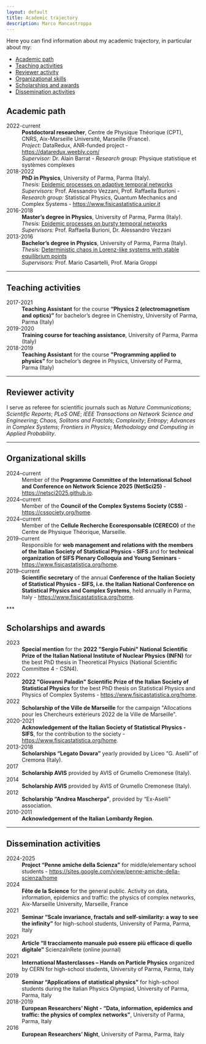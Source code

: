 ```yaml
---
layout: default
title: Academic trajectory
description: Marco Mancastroppa
---
```

Here you can find information about my academic trajectory, in particular about my:
<ul>
  <li><a href="https://marco-mancastroppa.github.io/academic-trajectory.html#Academicpath">Academic path</a></li>
  <li><a href="https://marco-mancastroppa.github.io/academic-trajectory.html#Teachingactivities">Teaching activities</a></li>
  <li><a href="https://marco-mancastroppa.github.io/academic-trajectory.html#Revieweractivity">Reviewer activity</a></li>
  <li><a href="https://marco-mancastroppa.github.io/academic-trajectory.html#Organizationalskills">Organizational skills</a></li>
  <li><a href="https://marco-mancastroppa.github.io/academic-trajectory.html#Scholarshipsandawards">Scholarships and awards</a></li>
  <li><a href="https://marco-mancastroppa.github.io/academic-trajectory.html#Disseminationactivities">Dissemination activities</a></li>
</ul>

## Academic path
<p id="Academicpath"></p>
<dl>
<dt>2022-current</dt>
  <dd><b>Postdoctoral researcher</b>, Centre de Physique Théorique (CPT), CNRS, Aix-Marseille Université, Marseille (France).<br>
    <i>Project:</i> DataRedux, ANR-funded project - <a href="https://dataredux.weebly.com/">https://dataredux.weebly.com/</a> <br>
    <i>Supervisor:</i> Dr. Alain Barrat - <i>Research group:</i> Physique statistique et systèmes complexes
  </dd>
<dt>2018-2022</dt>
  <dd><b>PhD in Physics</b>, University of Parma, Parma (Italy).<br>
    <i>Thesis:</i> <a href="https://www.repository.unipr.it/bitstream/1889/4819/5/PhD_thesis_MancastroppaMarco_rev.pdf">Epidemic processes on adaptive temporal networks</a> <br>
    <i>Supervisors:</i> Prof. Alessandro Vezzani, Prof. Raffaella Burioni - <i>Research group:</i> Statistical Physics, Quantum Mechanics and Complex Systems - <a href="https://www.fisicastatistica.unipr.it">https://www.fisicastatistica.unipr.it</a>
    </dd>
<dt>2016-2018</dt>
  <dd><b>Master’s degree in Physics</b>, University of Parma, Parma (Italy).<br>
    <i>Thesis:</i> <a href="">Epidemic processes on bursty temporal networks</a> <br>
    <i>Supervisors:</i> Prof. Raffaella Burioni, Dr. Alessandro Vezzani
    </dd>
<dt>2013-2016</dt>
  <dd><b>Bachelor’s degree in Physics</b>, University of Parma, Parma (Italy).<br>
    <i>Thesis:</i>  <a href="">Deterministic chaos in Lorenz-like systems with stable equilibrium points </a><br>
    <i>Supervisors:</i> Prof. Mario Casartelli, Prof. Maria Groppi
  </dd>
</dl>

***

## Teaching activities
<p id="Teachingactivities"></p>
<dl>
<dt>2017-2021</dt>
  <dd><b>Teaching Assistant</b> for the course <b>“Physics 2 (electromagnetism and optics)”</b> for bachelor’s degree in Chemistry, University of Parma, Parma (Italy)
  </dd>
<dt>2019-2020</dt>
  <dd><b>Training course for teaching assistance</b>, University of Parma, Parma (Italy)
  </dd>
<dt>2018-2019</dt>
  <dd><b>Teaching Assistant</b> for the course <b>"Programming applied to physics” </b> for bachelor’s degree in Physics, University of Parma, Parma (Italy)
  </dd>
</dl>

***

## Reviewer activity
<p id="Revieweractivity"></p>
I serve as referee for scientific journals such as <i>Nature Communications</i>; <i>Scientific Reports</i>; <i>PLoS ONE</i>; <i>IEEE Transactions on Network Science and Engineering</i>; <i>Chaos, Solitons and Fractals</i>; <i>Complexity</i>; <i>Entropy</i>; <i>Advances in Complex Systems</i>; <i>Frontiers in Physics</i>; <i>Methodology and Computing in Applied Probability</i>.

***

## Organizational skills
<p id="Organizationalskills"></p>
<dl>
<dt>2024–current</dt>
  <dd>Member of the <b>Programme Committee of the International School and Conference on Network Science 2025 (NetSci25)</b> - <a href="https://netsci2025.github.io">https://netsci2025.github.io</a>.
  </dd>
<dt>2024–current</dt>
  <dd>Member of the <b>Council of the Complex Systems Society (CSS)</b> - <a href="https://cssociety.org/home">https://cssociety.org/home</a>.
  </dd>
<dt>2024–current</dt>
  <dd>Member of the <b>Cellule Recherche Ecoresponsable (CERECO)</b> of the Centre de
Physique Théorique, Marseille.
  </dd>
<dt>2019–current</dt>
  <dd>Responsible for <b>web management and relations with the members of the Italian Society of Statistical Physics - SIFS</b> and for <b>technical organization of SIFS Plenary Colloquia and Young Seminars</b> - <a href="https://www.fisicastatistica.org/home">https://www.fisicastatistica.org/home</a>.
  </dd>
<dt>2019–current</dt>
  <dd><b>Scientific secretary</b> of the annual <b>Conference of the Italian Society of Statistical Physics - SIFS, i.e. the Italian National Conference on Statistical Physics and Complex Systems</b>, held annually in Parma, Italy - <a href="https://www.fisicastatistica.org/home">https://www.fisicastatistica.org/home</a>.
  </dd>
</dl>
***

## Scholarships and awards
<p id="Scholarshipsandawards"></p>
<dl>
<dt>2023</dt>
  <dd><b>Special mention</b> for the <b>2022 "Sergio Fubini" National Scientific Prize of the Italian National Institute of Nuclear Physics (INFN)</b> for the best PhD thesis in Theoretical Physics (National Scientific Committee 4 - CSN4).
  </dd>
<dt>2022</dt>
  <dd><b>2022 "Giovanni Paladin" Scientific Prize of the Italian Society of Statistical Physics</b> for the best PhD thesis on Statistical Physics and Physics of Complex Systems - <a href="https://www.fisicastatistica.org/home">https://www.fisicastatistica.org/home</a>.
  </dd>
<dt>2022</dt>
  <dd><b>Scholarship of the Ville de Marseille</b> for the campaign "Allocations pour les Chercheurs extérieurs 2022 de la Ville de Marseille".
  </dd>
<dt>2020-2021</dt>
  <dd><b>Acknowledgement of the Italian Society of Statistical Physics - SIFS</b>, for the contribution to the society - <a href="https://www.fisicastatistica.org/home">https://www.fisicastatistica.org/home</a>.
  </dd>
<dt>2013-2018</dt>
  <dd><b>Scholarships “Legato Dovara”</b> yearly provided by Liceo “G. Aselli” of Cremona (Italy).
  </dd>
<dt>2017</dt>
  <dd><b>Scholarship AVIS</b> provided by AVIS of Grumello Cremonese (Italy).
  </dd>
<dt>2014</dt>
  <dd><b>Scholarship AVIS</b> provided by AVIS of Grumello Cremonese (Italy).
  </dd>
<dt>2012</dt>
  <dd><b>Scholarship “Andrea Mascherpa”</b>, provided by “Ex-Aselli” association.
  </dd>
<dt>2010-2011</dt>
  <dd><b>Acknowledgement of the Italian Lombardy Region</b>.
  </dd>
</dl>

***

## Dissemination activities
<p id="Disseminationactivities"></p>
<dl>
<dt>2024-2025</dt>
  <dd><b>Project “Penne amiche della Scienza”</b> for middle/elementary school students - <a href="https://sites.google.com/view/penne-amiche-della-scienza/home">https://sites.google.com/view/penne-amiche-della-scienza/home</a>
  </dd>
<dt>2024</dt>
  <dd><b>Fête de la Science</b> for the general public. Activity on data, information, epidemics and traffic: the physics of complex networks, Aix-Marseille University, Marseille, France
  </dd>
<dt>2021</dt>
  <dd><b>Seminar “Scale invariance, fractals and self-similarity: a way to see the infinity”</b> for high-school students, University of Parma, Parma, Italy
  </dd>
<dt>2021</dt>
  <dd><b>Article “Il tracciamento manuale può essere più efficace di quello digitale”</b> ScienzaInRete (online journal)
  </dd>
<dt>2021</dt>
  <dd><b>International Masterclasses – Hands on Particle Physics</b> organized by CERN for high-school students, University of Parma, Parma, Italy
  </dd>
<dt>2019</dt>
  <dd><b>Seminar “Applications of statistical physics”</b> for high-school students during the Italian Physics Olympiad, University of Parma, Parma, Italy
  </dd>
<dt>2018-2019</dt>
  <dd><b>European Researchers’ Night - “Data, information, epidemics and traffic: the physics of complex networks”</b>, University of Parma, Parma, Italy
  </dd>
<dt>2016</dt>
  <dd><b>European Researchers’ Night</b>, University of Parma, Parma, Italy
  </dd>
</dl>

